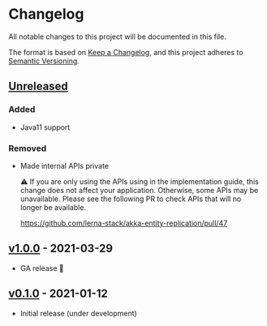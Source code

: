 # Changelog
All notable changes to this project will be documented in this file.

The format is based on [Keep a Changelog](https://keepachangelog.com/en/1.0.0/),
and this project adheres to [Semantic Versioning](https://semver.org/spec/v2.0.0.html).

## [Unreleased]
[Unreleased]: https://github.com/lerna-stack/akka-entity-replication/compare/.v1.0.0...master

### Added
- Java11 support

### Removed

- Made internal APIs private
  
  ⚠️ If you are only using the APIs using in the implementation guide, this change does not affect your application. 
  Otherwise, some APIs may be unavailable.
  Please see the following PR to check APIs that will no longer be available.

  https://github.com/lerna-stack/akka-entity-replication/pull/47

## [v1.0.0] - 2021-03-29
[v1.0.0]: https://github.com/lerna-stack/akka-entity-replication/compare/v0.1.1...v1.0.0

- GA release 🚀

## [v0.1.0] - 2021-01-12
[v0.1.0]: https://github.com/lerna-stack/akka-entity-replication/tree/v0.1.1

- Initial release (under development)
